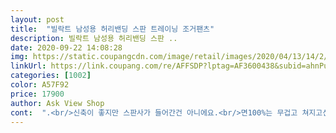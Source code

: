 ```yaml
---
layout: post 
title:  "빌락트 남성용 허리밴딩 스판 트레이닝 조거팬츠" 
description: 빌락트 남성용 허리밴딩 스판 ..
date: 2020-09-22 14:08:28 
img: https://static.coupangcdn.com/image/retail/images/2020/04/13/14/2/f336bce1-651e-4217-bbbe-40464235bd6f.jpg 
linkUrl: https://link.coupang.com/re/AFFSDP?lptag=AF3600438&subid=ahnPublicAsk&pageKey=1463195850&itemId=2516862531&vendorItemId=70509829810&traceid=V0-113-23b4832061ddfe3c 
categories: [1002] 
color: A57F92 
price: 17900 
author: Ask View Shop 
cont:  ".<br/>신축이 좋지만 스판사가 들어간건 아니에요.<br/>면100%는 무겁고 쳐지고신축이 없어요.<br/>.<br/> 피부자극에 민감하지 않음 혼방이 편하죠<br/>10부.<br/>9부.<br/> 6부등 다양한 기장 조거팬츠가 있던데 .<br/>10부를 원하심 175cm이상 신장이라면 필히 XL권해요.<br/> 여자분들은 덜하겠지만 남성은 살집이 많거나 엄청난 근육맨이라면 스키니입은 난감함이 있을수도보통이나.<br/> 날씬 체형이 입는 트레이닝느낌<br/>163.<br/>5cm<br/>170인데 여자옷들은 기장이 짧아<br/>180넘는 남성분들은 짧을듯.<br/>.<br/><br/>6월이라 긴바지가 덥긴 하죠.<br/> 밖에나갈때는 항상 긴바지만 입는데 긴바지가 익숙해서 그런지 입을만 합니다<br/>L 힙하게 입고다니고 있습니다<br/><br/>가격이 타사 비교 비싼건 아니지만 엄청 싼가격도 아니다<br/>골반에는 못걸쳐입었네요 흑<br/>공부할 ㄸ 입으려고 샀는데<br/>공용으로 선택했는데 길지도 짧지도않고 발목에자연스레오고 딱 좋아요<br/>그래도 전 맘에들고 좋아요<br/>꽤 마르고 큰 키인데 전체적으로 핏팅감 좋은데 기장은 복숭아뼈를 덮지 않아 9부핏나오네요<br/>너무 길게는 난감.<br/><br/>대신 기장선택이 중요하겠네요.<br/> 단접어 입는 스타일이 아니니<br/>대신 여름에 입기엔 살짝 더울 수 있어요<br/>디자인<br/>뭐.<br/>.<br/>뱃살없어서 골반 드러내고 입으심 상관없을지도.<br/>.<br/><br/>발목까지 오는 긴기장의 슬링핏 트레이닝복<br/>발목둘레에서 손가락 서너개정도 들어갈 여유남기고 모아주니<br/>발목에 붙는 핏은 아니죠.<br/> 여기에 쫄쫄이 원단을대 발목에 붙임 완전 체육복이 되는건데 그렇지 않아 더 좋아요<br/>발목처리는 제원단을 8cm높이로 이어붙임인데<br/>밴딩 중간에 사이즈 조절용 스트링이 있어 사이즈커버 가능.<br/><br/>봉제 전체적으로 양호.<br/> 탄탄.<br/><br/>봉제/마감처리<br/>빠르게 배송 받아 잘 입고 있어요.<br/><br/>삼봉처리바느질 법으로 꿀렁 꿀렁하지 하지 않아요<br/>선택에 도움되셨담 사정없이 도움되요 꾹^^<br/>슬림핏 트레이닝복은 힢선이나 바지통이 적당히 인체곡선을 따라 패턴을 만들기 때문에 밑위길이가 일반 운동복보다는 짧아요.<br/> 펑퍼짐하지 않아 외출복으로도 캐쥬얼하게 예뻐요<br/>약간 짤똥??? 싶지만 그냥 입고 있어요.<br/>성장기 중고생이라면 필히 기장이 선택의 포인트.<br/><br/>옆선 포컷있슴<br/>옷의 기본을 갖추었으니 합리적!!!<br/>요즘 조거팬츠가 운동복.<br/>일상복으로 인기가 높네요<br/>원단 무게와 혼용률을 조정함 얼마든지 저가의 제품을 만들수 있는데 몇번입음 보풀다나고 세탁후 원단이 돌아가고 틀어져 싼티 줄줄.<br/> 옷은 원단 퀄리티가 중요하죠<br/>원단.<br/>봉제의 차이라기보다 추가되는 디자인.<br/>브랜드벨류 차지라 전 정말 기본만 성실히 갖춘 요제품 만족합니다<br/>원단<br/>유행감각 갖춘 캐쥬얼트레이닝스탈이다!!!<br/>의상을 전공해 생산과 비용에 대해 조금 더 아는지라<br/>인기가 많은가?<br/>일단 편해요<br/>일상복과 운동복으로 입는데<br/>저는 아름다운뱃살이 있어서<br/>조금 더 꼼꼼히 체크했어요<br/>주저리 주저리 길게 썼지만 요약함<br/>중량감있는 저지윈단인데 면에 폴리에스터가 섞여 가볍고 신축성이 있네요.<br/> 더 얇음 후들거려 몸에 감기니 요런 중량감이 적당.<br/> 양면조직 원단으로 겉과 속은 면이고 그 사이에 폴리에스터사를 넣어 짠 조직으로 피부에 닿았을때 거칠 거칠 걸림없이 툭떨어지는 장점과 땀흡수는 바로되죠.<br/><br/>지금 다시보니 품절이네요<br/>쫌 꼼꼼히 짚었으니 구매에 도움되시길요<br/>트레이닝 복은 더 쌌슴하는건 제맘이고 어려운 시기이니<br/>특별히 결점은 없고 그렇다고 엄청 특별할것도 없는<br/>피팅감 L사이즈.<br/>178cm 56kg 실착<br/>한사이즈 큰 XL해 10부핏이 더 나을듯<br/>한쪽만 욕심 채울일도아님.<br/> 23만원대 조거트레이닝도 있지만<br/>허리는 제원단을 말아 3줄 봉제처리 5cm높이 밴딩처리.<br/> 밴드꼬임을 방지하고 탄탄한 착용감을 주는데<br/>" 
---
```

